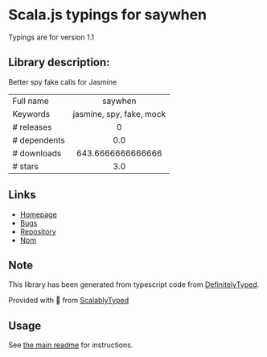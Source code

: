 
# Scala.js typings for saywhen

Typings are for version 1.1

## Library description:
Better spy fake calls for Jasmine

|                    |                 |
| ------------------ | :-------------: |
| Full name          | saywhen |
| Keywords           | jasmine, spy, fake, mock |
| # releases         | 0 |
| # dependents       | 0.0 |
| # downloads        | 643.6666666666666 |
| # stars            | 3.0 |

## Links
- [Homepage](https://github.com/pushtechnology/saywhen)
- [Bugs](https://github.com/pushtechnology/saywhen/issues)
- [Repository](https://github.com/pushtechnology/saywhen)
- [Npm](https://www.npmjs.com/package/saywhen)
    


## Note
This library has been generated from typescript code from [DefinitelyTyped](https://definitelytyped.org).

Provided with :purple_heart: from [ScalablyTyped](https://github.com/oyvindberg/ScalablyTyped)

## Usage
See [the main readme](../../readme.md) for instructions.


